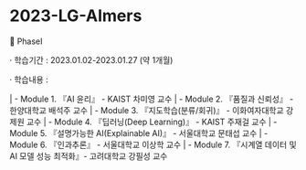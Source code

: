 # 2023-LG-AImers

🎀 PhaseⅠ

· 학습기간 : 2023.01.02-2023.01.27 (약 1개월)

· 학습내용 :

| -   Module 1. 『AI 윤리』 - KAIST 차미영 교수
| -   Module 2. 『품질과 신뢰성』 - 한양대학교 배석주 교수
| -   Module 3. 『지도학습(분류/회귀)』 - 이화여자대학교 강제원 교수
| -   Module 4. 『딥러닝(Deep Learning)』 - KAIST 주재걸 교수
| -   Module 5. 『설명가능한 AI(Explainable AI)』 - 서울대학교 문태섭 교수
| -   Module 6. 『인과추론』 - 서울대학교 이상학 교수
| -   Module 7. 『시계열 데이터 및 AI 모델 성능 최적화』- 고려대학교 강필성 교수

